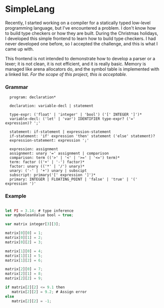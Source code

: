 # SimpleLang

Recently, I started working on a compiler for a statically typed low-level programming language, 
but I've encountered a problem. I don't know how to build type checkers or how they are built.
During the Christmas holidays, I developed this simple frontend to learn how to build type checkers. 
I had never developed one before, so I accepted the challenge, and this is what I came up with.

This frontend is not intended to demonstrate how to develop a parser or a lexer; 
it is not clean, it is not efficient, and it is really basic. 
Memory is managed like arena allocators do, 
and the symbol table is implemented with a linked list. 
*For the scope of this project, this is acceptable.*

### Grammar

```
  program: declaration*

  declaration: variable-decl | statement

  type-expr: ('float' | 'integer' | 'bool') ('[' INTEGER ']')*
  variable-decl: ('let' | 'var') IDENTIFIER type-expr? ('=' expression)? ';'

  statement: if-statement | expression-statement
  if-statement: 'if' expression 'then' statement ('else' statement)? 
  expression-statement: expression ';'

  expression: assignment
  assignment: unary '=' assignment | comparison
  comparison: term (('>' | '<' | '>=' | '<=') term)*
  term: factor (('+' | '-') factor)*
  factor: unary (('*' | '/') unary)*
  unary: ('-' | '+') unary | subscipt
  subscript: primary('[' expression ']')*
  primary: INTEGER | FLOATING_POINT | 'false' | 'true' | '(' expression ')'

```

### Example

```js

let PI = 3.14; # type inference
var myBooleanValue bool = true;

var matrix integer[3][3];

matrix[0][0] = 1;
matrix[0][1] = 2;
matrix[0][2] = 3;

matrix[1][0] = 4;
matrix[1][1] = 5;
matrix[1][2] = 6;

matrix[2][0] = 7;
matrix[2][1] = 8;
matrix[2][2] = 9;

if matrix[2][2] <= 9.1 then
   matrix[2][2] = 9.2; # Assign error
else
   matrix[2][2] = -1;


```
